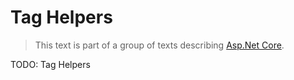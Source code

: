 # Tag Helpers

> This text is part of a group of texts describing [Asp.Net Core](../Index.md).

TODO: Tag Helpers